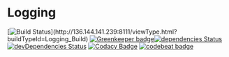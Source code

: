 # Logging

[![Build Status](http://136.144.141.239:8111/app/rest/builds/aggregated/strob:(buildType:(project:(id:Logging)))/statusIcon.svg)](http://136.144.141.239:8111/viewType.html?buildTypeId=Logging_Build)
[![Greenkeeper badge](https://badges.greenkeeper.io/Owain94/Logging.svg)](https://greenkeeper.io/)[![dependencies Status](https://david-dm.org/Owain94/Logging/status.svg)](https://david-dm.org/Owain94/Logging)
[![devDependencies Status](https://david-dm.org/Owain94/Logging/dev-status.svg)](https://david-dm.org/Owain94/Logging?type=dev)
[![Codacy Badge](https://api.codacy.com/project/badge/Grade/94a66170f1b94efa84d0f357dbf43c08)](https://www.codacy.com/app/Owain94/Logging?utm_source=github.com&amp;utm_medium=referral&amp;utm_content=Owain94/Logging&amp;utm_campaign=Badge_Grade)
[![codebeat badge](https://codebeat.co/badges/40a1f148-2339-45a7-b92c-bf4292796c83)](https://codebeat.co/projects/github-com-owain94-logging-master)
